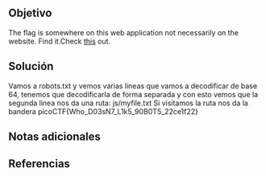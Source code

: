 
## Objetivo
The flag is somewhere on this web application not necessarily on the website. Find it.Check [this](http://saturn.picoctf.net:63195/) out.
## Solución
Vamos a robots.txt y vemos varias lineas que vamos a decodificar de base 64, tenemos que decodificarla de forma separada y con esto vemos que la segunda linea nos da una ruta: js/myfile.txt
Si visitamos la ruta nos da la bandera
picoCTF{Who_D03sN7_L1k5_90B0T5_22ce1f22}
## Notas adicionales

## Referencias
